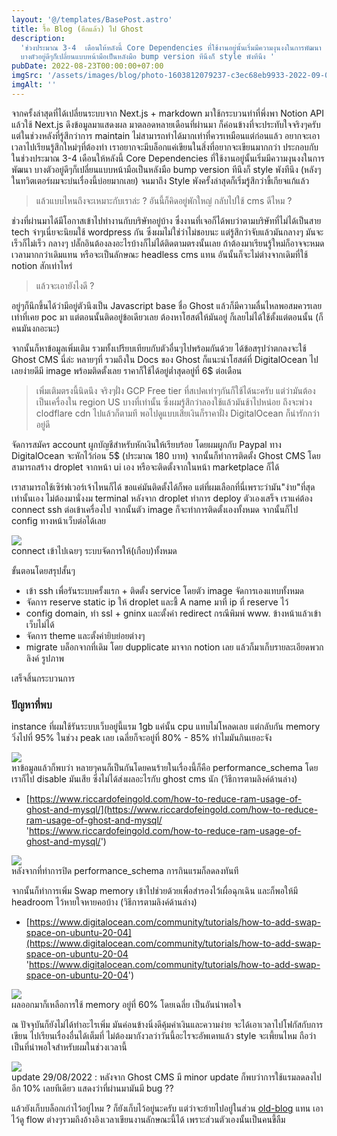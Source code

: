 ```yaml
---
layout: '@/templates/BasePost.astro'
title: รื้อ Blog (อีกแล้ว) ไป Ghost
description:
  'ช่วงประมาณ 3-4  เดือนให้หลังนี้ Core Dependencies ที่ใช้งานอยู่นั้นเริ่มมีความงุนงงในการพัฒนา
  บางตัวอยู่ดีๆก็เปลี่ยนแบบหน้ามือเป็นหลังมือ bump version ทีนึงก็ style พังทีนึง '
pubDate: 2022-08-23T00:00:00+07:00
imgSrc: '/assets/images/blog/photo-1603812079237-c3ec68eb9933-2022-09-09.jpeg'
imgAlt: ''
---
```


จากครั้งล่าสุดที่ได้เปลี่ยนระบบจาก Next.js + markdown มาใช้กระบวนท่าที่พึ่งพา Notion API แล้วใช้ Next.js ดึงข้อมูลมาแสดงผล มาตลอดหลายเดือนที่ผ่านมา ก็ค่อนข้างที่จะประทับใจจริงๆครับ แต่ในช่วงหลังที่รู้สึกว่าการ maintain ไม่สามารถทำได้มากเท่าที่ควรเหมือนแต่ก่อนแล้ว อยากจะเอาเวลาไปเรียนรู้สึกใหม่ๆที่ต้องทำ เราอยากจะมีบล็อกแค่เขียนในสิ่งที่อยากจะเขียนมากกว่า ประกอบกับในช่วงประมาณ 3-4 เดือนให้หลังนี้ Core Dependencies ที่ใช้งานอยู่นั้นเริ่มมีความงุนงงในการพัฒนา บางตัวอยู่ดีๆก็เปลี่ยนแบบหน้ามือเป็นหลังมือ bump version ทีนึงก็ style พังทีนึง (หลังๆในทวิตเตอร์ผมจะบ่นเรื่องนี้บ่อยมากเลย) จนมาถึง Style พังครั้งล่าสุดก็เริ่มรู้สึกว่าขี้เกียจแก้แล้ว

> แล้วแบบไหนถึงจะเหมาะกับเราล่ะ ? อันนี้ก็คิดอยู่พักใหญ่ กลับไปใช้ cms ดีไหม ?

ช่วงที่ผ่านมาได้มีโอกาสเข้าไปทำงานกับบริษัทอยู่บ้าง ซึ่งงานที่เจอก็ได้พบว่าตามบริษัทที่ไม่ได้เป็นสาย tech จ๋าๆเนี่ยจะนิยมใช้ wordpress กัน ซึ่งผมไม่ใช่ว่าไม่ชอบนะ แต่รู้สึกว่าจับแล้วมันกลางๆ มันจะเร็วก็ไม่เร็ว กลางๆ ปลั๊กอินต้องลงอะไรบ้างก็ไม่ได้ติดตามตรงนั้นเลย ถ้าต้องมาเรียนรู้ใหม่ก็อาจจะหมดเวลามากกว่าเดิมแทน หรือจะเป็นลักษณะ headless cms แทน อันนั้นก็จะไม่ต่างจากเดิมที่ใช้ notion สักเท่าไหร่

> แล้วจะเอายังไงดี ?

อยู่ๆก็นึกขึ้นได้ว่ามีอยู่ตัวนึงเป็น Javascript base ชื่อ Ghost แล้วก็มีความลื่นไหลพอสมควรเลยเท่าที่เคย poc มา แต่ตอนนั้นติดอยู่ข้อเดียวเลย ต้องหาโฮสต์ให้มันอยู่ ก็เลยไม่ได้ใช้ตั้งแต่ตอนนั้น (ก็คนมันงกอะนะ)

จากนั้นก็หาข้อมูลเพิ่มเติม รวมทั้งเปรียบเทียบกับตัวอื่นๆไปพร้อมกันด้วย ได้ข้อสรุปว่าตกลงจะใช้ Ghost CMS นี่ล่ะ หลายๆที่ รวมถึงใน Docs ของ Ghost ก็แนะนำโฮสต์ที่ DigitalOcean ไปเลยง่ายดีมี image พร้อมติดตั้งเลย ราคาก็ใช้ได้อยู่ต่ำสุดอยู่ที่ 6$ ต่อเดือน

> เพิ่มเติมตรงนี้นิดนึง จริงๆฝั่ง GCP Free tier ที่สเปคเท่าๆกันก็ใช้ได้นะครับ แต่ว่ามันต้องเป็นเครื่องใน region US บางที่เท่านั้น ซึ่งผมรู้สึกว่าลองใช้แล้วมันช้าไปหน่อย ถึงจะพ่วง clodflare cdn ไปแล้วก็ตามที พอไปดูแบบเสียเงินก็ราคาฝั่ง DigitalOcean ก็น่ารักกว่าอยู่ดี

จัดการสมัคร account ผูกบัญชีสำหรับหักเงินให้เรียบร้อย โดยผมผูกกับ Paypal ทาง DigitalOcean จะหักไว้ก่อน 5$ (ประมาณ 180 บาท) จากนั้นก็ทำการติดตั้ง Ghost CMS โดยสามารถสร้าง droplet จากหน้า ui เอง หรือจะติดตั้งจากในหน้า marketplace ก็ได้

เราสามารถใช้เซิร์ฟเวอร์เจ้าไหนก็ได้ ขอแค่มันติดตั้งได้ก็พอ แต่ที่ผมเลือกที่นี่เพราะว่ามัน"ง่าย"ที่สุดเท่านั้นเอง ไม่ต้องมานั่งงม terminal หลังจาก droplet ทำการ deploy ตัวเองเสร็จ เราแค่ต้อง connect ssh ต่อเข้าเครื่องไป จากนั้นตัว image ก็จะทำการติดตั้งเองทั้งหมด จากนั้นก็ไป config ทางหน้าเว็บต่อได้เลย

![](/assets/images/blog/image-2-2022-09-09.png)  
connect เข้าไปเฉยๆ ระบบจัดการให้(เกือบ)ทั้งหมด

ขั้นตอนโดยสรุปสั้นๆ

- เข้า ssh เพื่อรันระบบครั้งแรก + ติดตั้ง service โดยตัว image จัดการเองแทบทั้งหมด
- จัดการ reserve static ip ให้ droplet และชี้ A name มาที่ ip ที่ reserve ไว้
- config domain, ทำ ssl + gninx และตั้งค่า redirect กรณีพิมพ์ www. ข้างหน้าแล้วเข้าเว็บไม่ได้
- จัดการ theme และตั้งค่ายิบย่อยต่างๆ
- migrate บล็อกจากที่เดิม โดย dupplicate มาจาก notion เลย แล้วก็มาเก็บรายละเอียดพวกลิงค์ รูปภาพ

เสร็จสิ้นกระบวนการ

### ปัญหาที่พบ

instance ที่ผมใช้รันระบบเว็บอยู่นี้แรม 1gb แค่นั้น cpu แทบไม่โหลดเลย แต่กลับกัน memory วิ่งไปที่ 95% ในช่วง peak เลย เฉลี่ยก็จะอยู่ที่ 80% - 85% ทำไมมันกินเยอะจัง

![](/assets/images/blog/twitter_faxjwyouyaexabr-2022-09-09.jpg)  
หาข้อมูลแล้วก็พบว่า หลายๆคนก็เป็นกันโดยคนร้ายในเรื่องนี้ก็คือ performance_schema โดยเราก็ไป disable มันเสีย ซึ่งไม่ได้ส่งผลอะไรกับ ghost cms นัก (วิธีการตามลิงค์ด้านล่าง)

- [https://www.riccardofeingold.com/how-to-reduce-ram-usage-of-ghost-and-mysql/](https://www.riccardofeingold.com/how-to-reduce-ram-usage-of-ghost-and-mysql/ 'https://www.riccardofeingold.com/how-to-reduce-ram-usage-of-ghost-and-mysql/')

![](/assets/images/blog/fa0wlyduiaab8it-2022-09-09.png)  
หลังจากที่ทำการปิด performance_schema การกินแรมก็ลดลงทันที

จากนั้นก็ทำการเพิ่ม Swap memory เข้าไปช่วยด้วยเพื่อสำรองไว้เผื่อฉุกเฉิน และก็พอให้มี headroom ไว้หายใจหายคอบ้าง (วิธีการตามลิงค์ด้านล่าง)

- [https://www.digitalocean.com/community/tutorials/how-to-add-swap-space-on-ubuntu-20-04](https://www.digitalocean.com/community/tutorials/how-to-add-swap-space-on-ubuntu-20-04 'https://www.digitalocean.com/community/tutorials/how-to-add-swap-space-on-ubuntu-20-04')

![](/assets/images/blog/image-3-2022-09-09.png)  
ผลออกมาก็เหลือการใช้ memory อยู่ที่ 60% โดยเฉลี่ย เป็นอันน่าพอใจ

ณ ปัจจุบันก็ยังไม่ได้ทำอะไรเพิ่ม มันค่อนข้างนิ่งดีคุ้มค่าเงินและความง่าย จะได้เอาเวลาไปโฟกัสกับการเขียน ไปเรียนเรื่องอื่นได้เต็มที่ ไม่ต้องมากังวลว่าวันนี้อะไรจะอัพเดทแล้ว style จะเพี้ยนไหม ถือว่าเป็นที่น่าพอใจสำหรับผมในช่วงเวลานี้

![](/assets/images/blog/screen-shot-2565-08-29-at-20-36-42-2022-09-09.png)  
update 29/08/2022 : หลังจาก Ghost CMS มี minor update ก็พบว่าการใช้แรมลดลงไปอีก 10% เลยทีเดียว แสดงว่าที่ผ่านมามันมี bug ??

แล้วยังเก็บบล็อกเก่าไว้อยู่ไหม ? ก็ยังเก็บไว้อยู่นะครับ แต่ว่าจะย้ายไปอยู่ในส่วน [old-blog](https://old-blog.pickyzz.dev/) แทน เอาไว้ดู flow ต่างๆรวมถึงอ้างอิงเวลาเขียนงานลักษณะนี้ได้ เพราะส่วนตัวเองนั้นเป็นคนขี้ลืม
